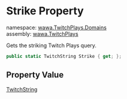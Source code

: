 # Strike Property

namespace: [wawa\.TwitchPlays\.Domains](../../wawa.TwitchPlays.Domains.md)<br />
assembly: [wawa\.TwitchPlays](../../../wawa.TwitchPlays.md)

Gets the striking Twitch Plays query\.

```csharp
public static TwitchString Strike { get; };
```

## Property Value

[TwitchString](../../../wawa.TwitchPlays/wawa.TwitchPlays.Domains/TwitchString.md)

